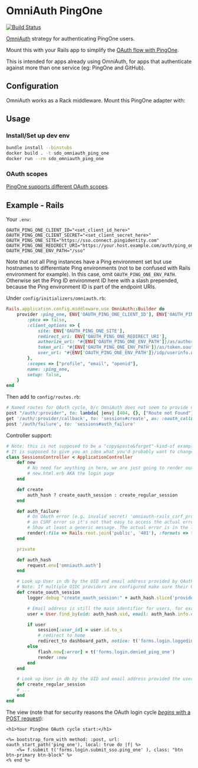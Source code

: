 # OmniAuth PingOne

[![Build Status](https://travis-ci.org/ping-one/omniauth-pingone.svg?branch=master)](https://travis-ci.org/ping-one/omniauth-ping-one)


[OmniAuth](https://github.com/Schmidt-DevOps/OmniAuth-PingOne) strategy for authenticating
PingOne users.

Mount this with your Rails app to simplify the
[OAuth flow with PingOne](https://admin.pingone.com/web-portal/login).

This is intended for apps already using OmniAuth, for apps that authenticate
against more than one service (eg: PingOne and GitHub).

## Configuration

OmniAuth works as a Rack middleware. Mount this PingOne adapter with:

## Usage

### Install/Set up dev env

```bash
bundle install --binstubs
docker build . -t sdo_omniauth_ping_one
docker run --rm sdo_omniauth_ping_one 
```

### OAuth scopes

[PingOne supports different OAuth scopes][oauth-scopes]. 

[oauth-scopes]: https://docs.pingidentity.com/bundle/pingfederate-93/page/gtr1564002990929.html

## Example - Rails

Your `.env`:
``` 
OAUTH_PING_ONE_CLIENT_ID="<set_client_id_here>"
OAUTH_PING_ONE_CLIENT_SECRET="<set_client_secret_here>"
OAUTH_PING_ONE_SITE="https://sso.connect.pingidentity.com"
OAUTH_PING_ONE_REDIRECT_URI="https://your.host.example.com/auth/ping_one/callback"
OAUTH_PING_ONE_ENV_PATH="/sso"
```

Note that not all Ping instances have a Ping environment set but use hostnames to differentiate Ping environments (not to be confused with Rails environment for example). In this case, omit `OAUTH_PING_ONE_ENV_PATH`. Otherwise set the Ping ID environment ID here with a slash prepended, because the Ping environment ID is part of the endpoint URIs.

Under `config/initializers/omniauth.rb`:

```ruby
Rails.application.config.middleware.use OmniAuth::Builder do
    provider :ping_one, ENV['OAUTH_PING_ONE_CLIENT_ID'], ENV['OAUTH_PING_ONE_CLIENT_SECRET'], {
        :pkce => false,
        :client_options => {
            site: ENV['OAUTH_PING_ONE_SITE'],
            redirect_uri: ENV['OAUTH_PING_ONE_REDIRECT_URI'],
            authorize_url: "#{ENV['OAUTH_PING_ONE_ENV_PATH']}/as/authorization.oauth2",
            token_url: "#{ENV['OAUTH_PING_ONE_ENV_PATH']}/as/token.oauth2",
            user_url: "#{ENV['OAUTH_PING_ONE_ENV_PATH']}/idp/userinfo.openid"
        },
        :scopes => ["profile", "email", "openid"],
        name: :ping_one,
        setup: false,
    } 
end
```

Then add to `config/routes.rb`:

```ruby
# Named routes for OAuth cycle, b/c OmniAuth does not seem to provide named routes
post "/auth/:provider", to: lambda{ |env| [404, {}, ["Route not Found"]] }, as: :oauth_start
get '/auth/:provider/callback', to: 'sessions#create', as: :oauth_callback
post '/auth/failure', to: 'sessions#auth_failure'
```

Controller support:

```ruby
# Note: this is not supposed to be a "copy&paste&forget"-kind-of example. 
# It is supposed to give you an idea what you'd probably want to change in your sessions controller.
class SessionsController < ApplicationController
    def new
        # No need for anything in here, we are just going to render our
        # new.html.erb AKA the login page
    end

    def create
        auth_hash ? create_oauth_session : create_regular_session
    end

    def auth_failure
        # On OAuth error (e.g. invalid secret) 'omniauth-rails_csrf_protection' intercepts this call with
        # an CSRF error so it's not that easy to access the actual error here.
        # Show at least a generic message. The actual error is in the logs.
        render(:file => Rails.root.join('public', '401'), :formats => [:html], :status => 401, :layout => 'error')
    end

    private

    def auth_hash
        request.env['omniauth.auth']
    end

    # Look up User in db by the UID and email address provided by OAuth
    # Note: If multiple OIDC providers are configured make sure their UIDs to not conflict.
    def create_oauth_session
        logger.debug "create_oauth_session:" + auth_hash.slice('provider', 'uid', 'info', 'extra').to_s # do not log the token

        # Email address is still the main identifier for users, for example when invalidating accounts on DEV/STAGE.
        user = User.find_by(uid: auth_hash.uid, email: auth_hash.info.email.downcase)

        if user
            session[:user_id] = user.id.to_s
            # redirect to home
            redirect_to dashboard_path, notice: t('forms.login.loggedin', user: user.name)
        else
            flash.now[:error] = t('forms.login.denied_ping_one')
            render :new
        end
    end

    # Look up User in db by the UID and email address provided the user via login form
    def create_regular_session
    # ...
    end
end
```

The view (note that for security reasons the OAuth login cycle [*begins* with a POST request][omniauth-rails_csrf_protection]):

```erb
<h1>Your PingOne OAuth cycle start:</h1>

<%= bootstrap_form_with method: :post, url: oauth_start_path('ping_one'), local: true do |f| %>
    <%= f.submit t('forms.login.submit_sso.ping_one' ), class: "btn btn-primary btn-block" %>
<% end %>
```

[omniauth-rails_csrf_protection]: https://github.com/cookpad/omniauth-rails_csrf_protection
